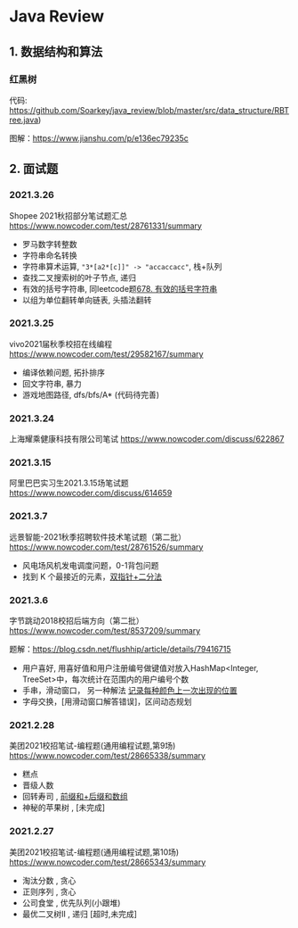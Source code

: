 # Java Review

## 1. 数据结构和算法
### 红黑树
代码: https://github.com/Soarkey/java_review/blob/master/src/data_structure/RBTree.java)

图解：https://www.jianshu.com/p/e136ec79235c

## 2. 面试题
### 2021.3.26
Shopee 2021秋招部分笔试题汇总
https://www.nowcoder.com/test/28761331/summary

- 罗马数字转整数
- 字符串命名转换
- 字符串算术运算, `"3*[a2*[c]]" -> "accaccacc"`, 栈+队列
- 查找二叉搜索树的叶子节点, 递归
- 有效的括号字符串, 同leetcode题[678. 有效的括号字符串](https://leetcode-cn.com/problems/valid-parenthesis-string/)
- 以组为单位翻转单向链表, 头插法翻转

### 2021.3.25
vivo2021届秋季校招在线编程
https://www.nowcoder.com/test/29582167/summary

- 编译依赖问题, 拓扑排序
- 回文字符串, 暴力
- 游戏地图路径, dfs/bfs/A* (代码待完善)

### 2021.3.24
上海耀乘健康科技有限公司笔试
https://www.nowcoder.com/discuss/622867

### 2021.3.15
阿里巴巴实习生2021.3.15场笔试题
https://www.nowcoder.com/discuss/614659

### 2021.3.7
远景智能-2021秋季招聘软件技术笔试题（第二批）
https://www.nowcoder.com/test/28761526/summary

- 风电场风机发电调度问题，0-1背包问题
- 找到 K 个最接近的元素，[双指针+二分法](https://leetcode-cn.com/problems/find-k-closest-elements/solution/pai-chu-fa-shuang-zhi-zhen-er-fen-fa-python-dai-ma/)

### 2021.3.6
字节跳动2018校招后端方向（第二批）
https://www.nowcoder.com/test/8537209/summary

题解：https://blog.csdn.net/flushhip/article/details/79416715

- 用户喜好, 用喜好值和用户注册编号做键值对放入HashMap<Integer, TreeSet<Integer>>中，每次统计在范围内的用户编号个数
- 手串，滑动窗口， 另一种解法 [记录每种颜色上一次出现的位置](https://blog.csdn.net/bobbymly/article/details/79289575)
- 字母交换，[用滑动窗口解答错误]，区间动态规划

### 2021.2.28
美团2021校招笔试-编程题(通用编程试题,第9场)
https://www.nowcoder.com/test/28665338/summary

- 糕点
- 晋级人数
- 回转寿司 , [前缀和+后缀和数组](https://blog.csdn.net/zhaoxiaoba/article/details/114048602)
- 神秘的苹果树 , [未完成]

### 2021.2.27
美团2021校招笔试-编程题(通用编程试题,第10场)
https://www.nowcoder.com/test/28665343/summary

- 淘汰分数 , 贪心
- 正则序列 , 贪心
- 公司食堂 , 优先队列(小跟堆)
- 最优二叉树II , 递归 \[超时,未完成\]